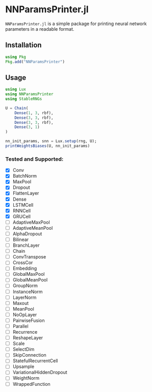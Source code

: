 # NNParamsPrinter.jl

`NNParamsPrinter.jl` is a simple package for printing neural network parameters in a readable format.

## Installation

```julia
using Pkg
Pkg.add("NNParamsPrinter")
```

## Usage

```julia
using Lux
using NNParamsPrinter
using StableRNGs

U = Chain(
    Dense(1, 3, rbf),
    Dense(3, 3, rbf),
    Dense(3, 3, rbf),
    Dense(3, 1)
)

nn_init_params, snn = Lux.setup(rng, U);
printWeightsBiases(U, nn_init_params)
```
### Tested and Supported:
- [x] Conv
- [x] BatchNorm
- [x] MaxPool
- [x] Dropout
- [x] FlattenLayer
- [x] Dense
- [x] LSTMCell
- [x] RNNCell
- [x] GRUCell
- [ ] AdaptiveMaxPool
- [ ] AdaptiveMeanPool
- [ ] AlphaDropout
- [ ] Bilinear
- [ ] BranchLayer
- [ ] Chain
- [ ] ConvTranspose
- [ ] CrossCor
- [ ] Embedding
- [ ] GlobalMaxPool
- [ ] GlobalMeanPool
- [ ] GroupNorm
- [ ] InstanceNorm
- [ ] LayerNorm
- [ ] Maxout
- [ ] MeanPool
- [ ] NoOpLayer
- [ ] PairwiseFusion
- [ ] Parallel
- [ ] Recurrence
- [ ] ReshapeLayer
- [ ] Scale
- [ ] SelectDim
- [ ] SkipConnection
- [ ] StatefulRecurrentCell
- [ ] Upsample
- [ ] VariationalHiddenDropout
- [ ] WeightNorm
- [ ] WrappedFunction
